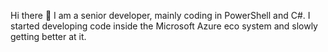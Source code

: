 Hi there 👋
I am a senior developer, mainly coding in PowerShell and C#.
I started developing code inside the Microsoft Azure eco system and slowly getting better at it.

<!---
LeMa2304/LeMa2304 is a ✨ special ✨ repository because its `README.md` (this file) appears on your GitHub profile.
You can click the Preview link to take a look at your changes.
--->
